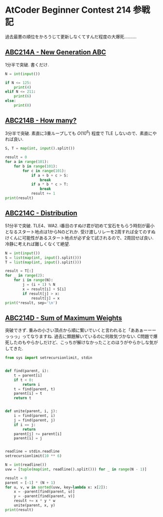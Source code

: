 # AtCoder Beginner Contest 214 参戦記

過去最悪の順位をかろうじて更新しなくてすんだ程度の大爆死……….

## [ABC214A - New Generation ABC](https://atcoder.jp/contests/abc214/tasks/abc214_a)

1分半で突破. 書くだけ.

```python
N = int(input())

if N <= 125:
    print(4)
elif N <= 211:
    print(6)
else:
    print(8)
```

## [ABC214B - How many?](https://atcoder.jp/contests/abc214/tasks/abc214_b)

3分半で突破. 素直に3重ループしても *O*(10<sup>6</sup>) 程度で TLE しないので、素直にやれば良い.

```python
S, T = map(int, input().split())

result = 0
for a in range(101):
    for b in range(101):
        for c in range(101):
            if a + b + c > S:
                break
            if a * b * c > T:
                break
            result += 1
print(result)
```

## [ABC214C - Distribution](https://atcoder.jp/contests/abc214/tasks/abc214_c)

51分半で突破. TLE4、WA2. i番目のすぬけ君が初めて宝石をもらう時刻が最小となるスタート地点は1からNのどれか. 受け渡しリレーを2周すれば全てのすぬけくんに可能性があるスタート地点が必ず全て試されるので、2周回せば良い. 冷静に考えれば難しくなくて絶望.

```python
N = int(input())
S = list(map(int, input().split()))
T = list(map(int, input().split()))

result = T[:]
for _ in range(2):
    for i in range(N):
        j = (i + 1) % N
        x = result[i] + S[i]
        if result[j] > x:
            result[j] = x
print(*result, sep='\n')
```

## [ABC214D - Sum of Maximum Weights](https://atcoder.jp/contests/abc214/tasks/abc214_d)

突破できず. 重みの小さい頂点から順に繋いでいくと言われると「ああぁーーーっっっ」ってなりますね. 過去に類題解いているのに何故気づかない. C問題で爆死したのもやらかしだけど、こっちが解けなかったことのほうがやらかしな気がしてきた.

```python
from sys import setrecursionlimit, stdin


def find(parent, i):
    t = parent[i]
    if t < 0:
        return i
    t = find(parent, t)
    parent[i] = t
    return t


def unite(parent, i, j):
    i = find(parent, i)
    j = find(parent, j)
    if i == j:
        return
    parent[j] += parent[i]
    parent[i] = j


readline = stdin.readline
setrecursionlimit(10 ** 6)

N = int(readline())
uvw = [tuple(map(int, readline().split())) for _ in range(N - 1)]

result = 0
parent = [-1] * (N + 1)
for u, v, w in sorted(uvw, key=lambda x: x[2]):
    x = -parent[find(parent, u)]
    y = -parent[find(parent, v)]
    result += x * y * w
    unite(parent, x, y)
print(result)
```
